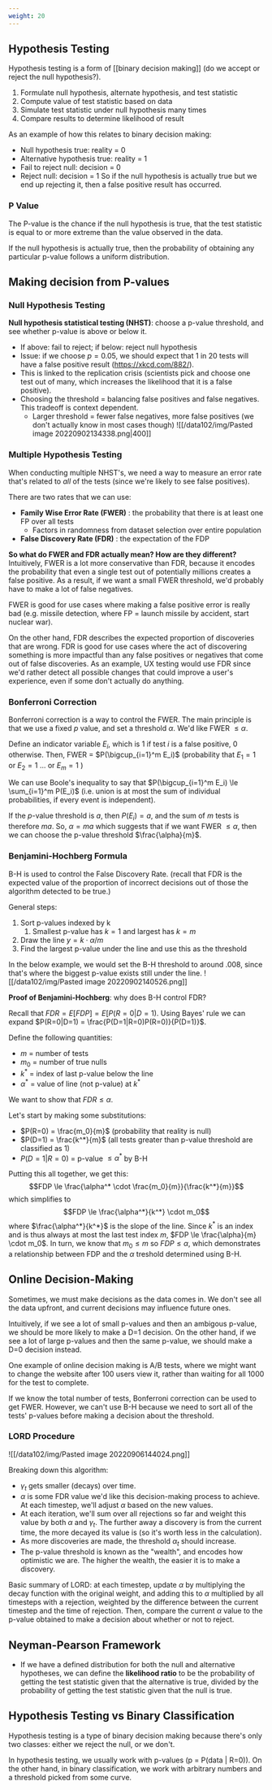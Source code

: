 ```yaml
---
weight: 20
---
```


## Hypothesis Testing
Hypothesis testing is a form of [[binary decision making]] (do we accept or reject the null hypothesis?).

1. Formulate null hypothesis, alternate hypothesis, and test statistic
2. Compute value of test statistic based on data
3. Simulate test statistic under null hypothesis many times
4. Compare results to determine likelihood of result

As an example of how this relates to binary decision making:
 - Null hypothesis true: reality = 0
 - Alternative hypothesis true: reality = 1
 - Fail to reject null: decision = 0
 - Reject null: decision = 1
So if the null hypothesis is actually true but we end up rejecting it, then a false positive result has occurred.

### P Value
The P-value is the chance if the null hypothesis is true, that the test statistic is equal to or more extreme than the value observed in the data.

If the null hypothesis is actually true, then the probability of obtaining any particular p-value follows a uniform distribution.


## Making decision from P-values

### Null Hypothesis Testing
**Null hypothesis statistical testing (NHST)**: choose a p-value threshold, and see whether p-value is above or below it.
 - If above: fail to reject; if below: reject null hypothesis
 - Issue: if we choose $p = 0.05$, we should expect that 1 in 20 tests will have a false positive result (https://xkcd.com/882/).
 - This is linked to the replication crisis (scientists pick and choose one test out of many, which increases the likelihood that it is a false positive).
 - Choosing the threshold = balancing false positives and false negatives. This tradeoff is context dependent. 
	 - Larger threshold = fewer false negatives, more false positives (we don't actually know in most cases though) ![[/data102/img/Pasted image 20220902134338.png|400]]

### Multiple Hypothesis Testing
When conducting multiple NHST's, we need a way to measure an error rate that's related to *all* of the tests (since we're likely to see false positives).

There are two rates that we can use:
 - **Family Wise Error Rate (FWER)** : the probability that there is at least one FP over all tests
	 - Factors in randomness from dataset selection over entire population
 - **False Discovery Rate (FDR)** : the expectation of the FDP

**So what do FWER and FDR actually mean? How are they different?**
Intuitively, FWER is a lot more conservative than FDR, because it encodes the probability that even a single test out of potentially millions creates a false positive. As a result, if we want a small FWER threshold, we'd probably have to make a lot of false negatives.

FWER is good for use cases where making a false positive error is really bad (e.g. missile detection, where FP = launch missile by accident, start nuclear war). 

On the other hand, FDR describes the expected proportion of discoveries that are wrong. FDR is good for use cases where the act of discovering something is more impactful than any false positives or negatives that come out of false discoveries. As an example, UX testing would use FDR since we'd rather detect all possible changes that could improve a user's experience, even if some don't actually do anything.

### Bonferroni Correction
Bonferroni correction is a way to control the FWER.
The main principle is that we use a fixed $p$ value, and set a threshold $\alpha$. We'd like FWER $\le \alpha$.

Define an indicator variable $E_i$, which is $1$ if test $i$ is a false positive, 0 otherwise.
Then, FWER = $P(\bigcup_{i=1}^m E_i)$ (probability that $E_1 = 1$ or $E_2 = 1$ ... or $E_m = 1$ )

We can use Boole's inequality to say that $P(\bigcup_{i=1}^m E_i) \le \sum_{i=1}^m P(E_i)$ (i.e. union is at most the sum of individual probabilities, if every event is independent).

If the $p$-value threshold is $a$, then $P(E_i) = a$, and the sum of $m$ tests is therefore $ma$.
So, $\alpha = ma$ which suggests that if we want FWER $\le \alpha$, then we can choose the p-value threshold $\frac{\alpha}{m}$.

### Benjamini-Hochberg Formula
B-H is used to control the False Discovery Rate. (recall that FDR is the expected value of the proportion of incorrect decisions out of those the algorithm detected to be true.)

General steps:
1. Sort p-values indexed by k
	1. Smallest p-value has $k=1$ and largest has $k=m$ 
2. Draw the line $y = k \cdot \alpha/m$
3. Find the largest p-value under the line and use this as the threshold

In the below example, we would set the B-H threshold to around .008, since that's where the biggest p-value exists still under the line.
![[/data102/img/Pasted image 20220902140526.png]]

**Proof of Benjamini-Hochberg**: why does B-H control FDR?

Recall that $FDR = E[FDP] = E[P(R=0|D=1)$.
Using Bayes' rule we can expand $P(R=0|D=1) = \frac{P(D=1|R=0)P(R=0)}{P(D=1)}$.

Define the following quantities:
 - $m$ = number of tests
 - $m_0$ = number of true nulls
 - $k^*$ = index of last p-value below the line
 - $\alpha^*$ = value of line (not p-value) at $k^*$

We want to show that $FDR \le \alpha$.

Let's start by making some substitutions:
 - $P(R=0) = \frac{m_0}{m}$ (probability that reality is null)
 - $P(D=1) = \frac{k^*}{m}$ (all tests greater than p-value threshold are classified as 1)
 - $P(D=1|R=0)$ = p-value $\le \alpha^*$ by B-H

Putting this all together, we get this:
$$FDP \le \frac{\alpha^* \cdot \frac{m_0}{m}}{\frac{k^*}{m}}$$
which simplifies to
$$FDP \le \frac{\alpha^*}{k^*} \cdot m_0$$
where $\frac{\alpha^*}{k^*}$ is the slope of the line. Since $k^*$ is an index and is thus always at most the last test index $m$, $FDP \le \frac{\alpha}{m} \cdot m_0$.
In turn, we know that $m_0 \le m$ so $FDP \le \alpha$, which demonstrates a relationship between FDP and the $\alpha$ treshold determined using B-H.


## Online Decision-Making
Sometimes, we must make decisions as the data comes in. We don't see all the data upfront, and current decisions may influence future ones.

Intuitively, if we see a lot of small p-values and then an ambigous p-value, we should be more likely to make a D=1 decision. On the other hand, if we see a lot of large p-values and then the same p-value, we should make a D=0 decision instead.

One example of online decision making is A/B tests, where we might want to change the website after 100 users view it, rather than waiting for all 1000 for the test to complete.

If we know the total number of tests, Bonferroni correction can be used to get FWER.
However, we can't use B-H because we need to sort all of the tests' p-values before making a decision about the threshold.


### LORD Procedure
![[/data102/img/Pasted image 20220906144024.png]]

Breaking down this algorithm:
- $\gamma_t$ gets smaller (decays) over time.
- $\alpha$ is some FDR value we'd like this decision-making process to achieve. At each timestep, we'll adjust $\alpha$ based on the new values.
- At each iteration, we'll sum over all rejections so far and weight this value by both $\alpha$ and $\gamma_t$. The further away a discovery is from the current time, the more decayed its value is (so it's worth less in the calculation). 
- As more discoveries are made, the threshold $\alpha_t$ should increase.
- The p-value threshold is known as the "wealth", and encodes how optimistic we are. The higher the wealth, the easier it is to make a discovery.

Basic summary of LORD: at each timestep, update $\alpha$ by multiplying the decay function with the original weight, and adding this to $\alpha$ multiplied by all timesteps with a rejection, weighted by the difference between the current timestep and the time of rejection.
Then, compare the current $\alpha$ value to the p-value obtained to make a decision about whether or not to reject.


## Neyman-Pearson Framework
 - If we have a defined distribution for both the null and alternative hypotheses, we can define the **likelihood ratio** to be the probability of getting the test statistic given that the alternative is true, divided by the probability of getting the test statistic given that the null is true.


## Hypothesis Testing vs Binary Classification
Hypothesis testing is a type of binary decision making because there's only two classes: either we reject the null, or we don't.

In hypothesis testing, we usually work with p-values (p = P(data | R=0)). 
On the other hand, in binary classification, we work with arbitrary numbers and a threshold picked from some curve.